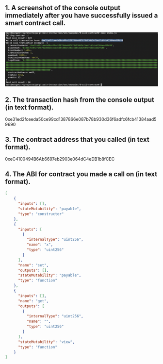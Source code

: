 ## 1. A screenshot of the console output immediately after you have successfully issued a smart contract call.
![](./CallContract.png)
## 2. The transaction hash from the console output (in text format).
0xe31ed2fceeda50ce99cd1387866e087b78b930d36f6adfc6fcb41384aad59690
## 3. The contract address that you called (in text format).
0xeC4100494B6Ab6697eb2903e064dC4eDB1b8fCEC
## 4. The ABI for contract you made a call on (in text format).
```json
[
    {
      "inputs": [],
      "stateMutability": "payable",
      "type": "constructor"
    },
    {
      "inputs": [
        {
          "internalType": "uint256",
          "name": "x",
          "type": "uint256"
        }
      ],
      "name": "set",
      "outputs": [],
      "stateMutability": "payable",
      "type": "function"
    },
    {
      "inputs": [],
      "name": "get",
      "outputs": [
        {
          "internalType": "uint256",
          "name": "",
          "type": "uint256"
        }
      ],
      "stateMutability": "view",
      "type": "function"
    }
]
```
